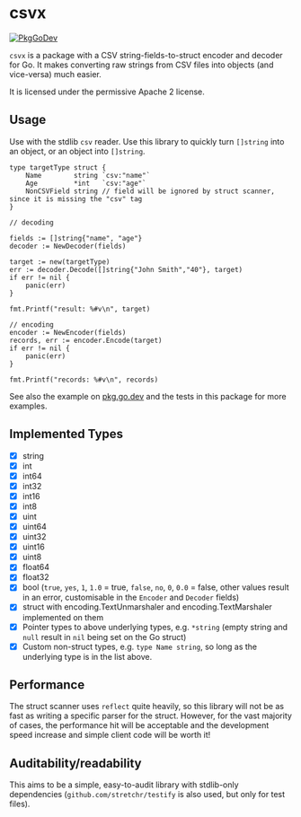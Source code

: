 # csvx

[![PkgGoDev](https://pkg.go.dev/badge/github.com/jamesrr39/csvx)](https://pkg.go.dev/github.com/jamesrr39/csvx)

`csvx` is a package with a CSV string-fields-to-struct encoder and decoder for Go. It makes converting raw strings from CSV files into objects (and vice-versa) much easier.

It is licensed under the permissive Apache 2 license.

## Usage

Use with the stdlib `csv` reader. Use this library to quickly turn `[]string` into an object, or an object into `[]string`.

```
type targetType struct {
    Name        string `csv:"name"`
    Age         *int   `csv:"age"`
    NonCSVField string // field will be ignored by struct scanner, since it is missing the "csv" tag
}

// decoding

fields := []string{"name", "age"}
decoder := NewDecoder(fields)

target := new(targetType)
err := decoder.Decode([]string{"John Smith","40"}, target)
if err != nil {
    panic(err)
}

fmt.Printf("result: %#v\n", target)

// encoding
encoder := NewEncoder(fields)
records, err := encoder.Encode(target)
if err != nil {
    panic(err)
}

fmt.Printf("records: %#v\n", records)
```

See also the example on [pkg.go.dev](https://pkg.go.dev/github.com/jamesrr39/csvx#example-package) and the tests in this package for more examples.

## Implemented Types

- [x] string
- [x] int
- [x] int64
- [x] int32
- [x] int16
- [x] int8
- [x] uint
- [x] uint64
- [x] uint32
- [x] uint16
- [x] uint8
- [x] float64
- [x] float32
- [x] bool (`true`, `yes`, `1`, `1.0` = true, `false`, `no`, `0`, `0.0` = false, other values result in an error, customisable in the `Encoder` and `Decoder` fields)
- [x] struct with encoding.TextUnmarshaler and encoding.TextMarshaler implemented on them
- [x] Pointer types to above underlying types, e.g. `*string` (empty string and `null` result in `nil` being set on the Go struct)
- [x] Custom non-struct types, e.g. `type Name string`, so long as the underlying type is in the list above.

## Performance

The struct scanner uses `reflect` quite heavily, so this library will not be as fast as writing a specific parser for the struct. However, for the vast majority of cases, the performance hit will be acceptable and the development speed increase and simple client code will be worth it!

## Auditability/readability

This aims to be a simple, easy-to-audit library with stdlib-only dependencies (`github.com/stretchr/testify` is also used, but only for test files).
